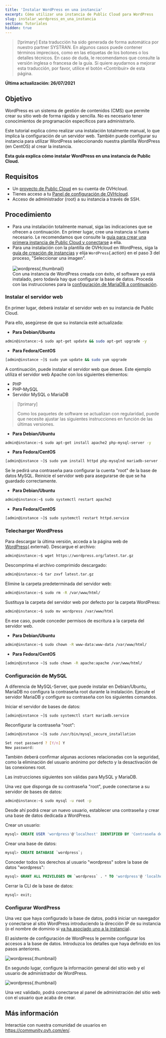 ```yaml
---
title: 'Instalar WordPress en una instancia'
excerpt: Cómo utilizar una instancia de Public Cloud para WordPress
slug: instalar_wordpress_en_una_instancia
section: Tutoriales
hidden: true
---
```


> [!primary]
> Esta traducción ha sido generada de forma automática por nuestro partner SYSTRAN. En algunos casos puede contener términos imprecisos, como en las etiquetas de los botones o los detalles técnicos. En caso de duda, le recomendamos que consulte la versión inglesa o francesa de la guía. Si quiere ayudarnos a mejorar esta traducción, por favor, utilice el botón «Contribuir» de esta página.
> 

**Última actualización: 26/07/2021**

## Objetivo

WordPress es un sistema de gestión de contenidos (CMS) que permite crear su sitio web de forma rápida y sencilla. No es necesario tener conocimientos de programación específicos para administrarlo.

Este tutorial explica cómo realizar una instalación totalmente manual, lo que implica la configuración de un servidor web. También puede configurar su instancia para utilizar WordPress seleccionando nuestra plantilla WordPress (en CentOS) al crear la instancia.

**Esta guía explica cómo instalar WordPress en una instancia de Public Cloud.**

## Requisitos

- Un [proyecto de Public Cloud](https://www.ovhcloud.com/es-es/public-cloud/) en su cuenta de OVHcloud.
- Tienes acceso a tu [Panel de configuración de OVHcloud](https://www.ovh.com/auth/?action=gotomanager&from=https://www.ovh.es/&ovhSubsidiary=es).
- Acceso de administrador (root) a su instancia a través de SSH.

## Procedimiento

- Para una instalación totalmente manual, siga las indicaciones que se ofrecen a continuación. En primer lugar, cree una instancia si fuera necesario. Le recomendamos que consulte la [guía para crear una primera instancia de Public Cloud y conectarse](../public-cloud-primeros-pasos/) a ella.
- Para una instalación con la plantilla de OVHcloud en WordPress, siga la [guía de creación de instancias](../public-cloud-primeros-pasos/) y elija `WordPress`{.action} en el paso 3 del proceso, "Seleccionar una imagen". <br><br> ![wordpress](images/wp_instance.png){.thumbnail} <br> Con una instancia de WordPress creada con éxito, el software ya está instalado, pero todavía hay que configurar la base de datos. Proceda con las instrucciones para la [configuración de MariaDB a continuación](#sqlconf).

### Instalar el servidor web

En primer lugar, deberá instalar el servidor web en su instancia de Public Cloud.

Para ello, asegúrese de que su instancia esté actualizada:

- **Para Debian/Ubuntu**

```bash
admin@instance:~$ sudo apt-get update && sudo apt-get upgrade -y
```

- **Para Fedora/CentOS**

```bash
[admin@instance ~]$ sudo yum update && sudo yum upgrade
```

A continuación, puede instalar el servidor web que desee. Este ejemplo utiliza el servidor web Apache con los siguientes elementos:

- PHP
- PHP-MySQL
- Servidor MySQL o MariaDB

> [!primary]
>
> Como los paquetes de software se actualizan con regularidad, puede que necesite ajustar las siguientes instrucciones en función de las últimas versiones.
>

- **Para Debian/Ubuntu**

```bash
admin@instance:~$ sudo apt-get install apache2 php-mysql-server -y
```

- **Para Fedora/CentOS**

```bash
[admin@instance ~]$ sudo yum install httpd php-mysqlnd mariadb-server -y
```

Se le pedirá una contraseña para configurar la cuenta "root" de la base de datos MySQL. Reinicie el servidor web para asegurarse de que se ha guardado correctamente.

- **Para Debian/Ubuntu**

```bash
admin@instance:~$ sudo systemctl restart apache2
```

- **Para Fedora/CentOS**

```bash
[admin@instance ~]$ sudo systemctl restart httpd.service
```

### Telecharger WordPress

Para descargar la última versión, acceda a la página web de [WordPress](https://wordpress.org/download/){.external}. Descargue el archivo:

```bash
admin@instance:~$ wget https://wordpress.org/latest.tar.gz
```

Descomprima el archivo comprimido descargado:

```bash
admin@instance:~$ tar zxvf latest.tar.gz
```

Elimine la carpeta predeterminada del servidor web:

```bash
admin@instance:~$ sudo rm -R /var/www/html/
```

Sustituya la carpeta del servidor web por defecto por la carpeta WordPress:

```bash
admin@instance:~$ sudo mv wordpress /var/www/html
```

En ese caso, puede conceder permisos de escritura a la carpeta del servidor web.

- **Para Debian/Ubuntu**

```bash
admin@instance:~$ sudo chown -R www-data:www-data /var/www/html/
```

- **Para Fedora/CentOS**

```bash
[admin@instance ~]$ sudo chown -R apache:apache /var/www/html/
```

### Configuración de MySQL <a name="sqlconf"></a>

A diferencia de MySQL-Server, que puede instalar en Debian/Ubuntu, MariaDB no configura la contraseña root durante la instalación. Ejecute el servidor MariaDB y configure su contraseña con los siguientes comandos.

Iniciar el servidor de bases de datos:

```bash
[admin@instance ~]$ sudo systemctl start mariadb.service
```

Reconfigurar la contraseña "root":

```bash
[admin@instance ~]$ sudo /usr/bin/mysql_secure_installation
```

```bash
Set root password ? [Y/n] Y
New password:
```

También deberá confirmar algunas acciones relacionadas con la seguridad, como la eliminación del usuario anónimo por defecto y la desactivación de las conexiones root.

Las instrucciones siguientes son válidas para MySQL y MariaDB.

Una vez que disponga de su contraseña "root", puede conectarse a su servidor de bases de datos:

```bash
admin@instance:~$ sudo mysql -u root -p
```

Desde ahí podrá crear un nuevo usuario, establecer una contraseña y crear una base de datos dedicada a WordPress.

Crear un usuario:

```sql
mysql> CREATE USER 'wordpress'@'localhost' IDENTIFIED BY 'Contraseña de usuario';
```

Crear una base de datos:

```sql
mysql> CREATE DATABASE `wordpress`;
```

Conceder todos los derechos al usuario "wordpress" sobre la base de datos "wordpress":

```sql
mysql> GRANT ALL PRIVILEGES ON `wordpress` . * TO 'wordpress'@ 'localhost';
```

Cerrar la CLI de la base de datos:

```sql
mysql> exit;
```

### Configurar WordPress

Una vez que haya configurado la base de datos, podrá iniciar un navegador y conectarse al sitio WordPress introduciendo la dirección IP de su instancia (o el nombre de dominio si [ya ha asociado uno a la instancia](../../domains/web_hosting_como_editar_mi_zona_dns/)).

El asistente de configuración de WordPress le permite configurar los accesos a la base de datos. Introduzca los detalles que haya definido en los pasos anteriores.

![wordpress](images/wp_install1.png){.thumbnail}

En segundo lugar, configure la información general del sitio web y el usuario de administrador de WordPress.

![wordpress](images/wp_install2.png){.thumbnail}

Una vez validado, podrá conectarse al panel de administración del sitio web con el usuario que acaba de crear.

## Más información

Interactúe con nuestra comunidad de usuarios en <https://community.ovh.com/en/>.